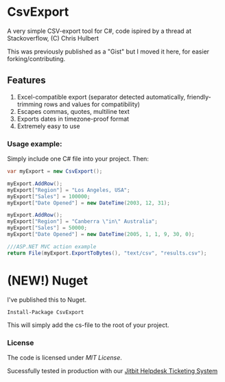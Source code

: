 # CsvExport
A very simple CSV-export tool for C#, code ispired by a thread at Stackoverflow, (C) Chris Hulbert

This was previously published as a "Gist" but I moved it here, for easier forking/contributing.

## Features

1. Excel-compatible export (separator detected automatically, friendly-trimming rows and values for compatibility)
2. Escapes commas, quotes, multiline text
3. Exports dates in timezone-proof format
4. Extremely easy to use

### Usage example:

Simply include one C# file into your project. Then:

```c#
var myExport = new CsvExport();

myExport.AddRow();
myExport["Region"] = "Los Angeles, USA";
myExport["Sales"] = 100000;
myExport["Date Opened"] = new DateTime(2003, 12, 31);

myExport.AddRow();
myExport["Region"] = "Canberra \"in\" Australia";
myExport["Sales"] = 50000;
myExport["Date Opened"] = new DateTime(2005, 1, 1, 9, 30, 0);

///ASP.NET MVC action example
return File(myExport.ExportToBytes(), "text/csv", "results.csv");
```

# (NEW!) Nuget

I've published this to Nuget.

`Install-Package CsvExport`

This will simply add the cs-file to the root of your project.

### License

The code is licensed under *MIT License*.


Sucessfully tested in production with our [Jitbit Helpdesk Ticketing System](https://www.jitbit.com/helpdesk/)
